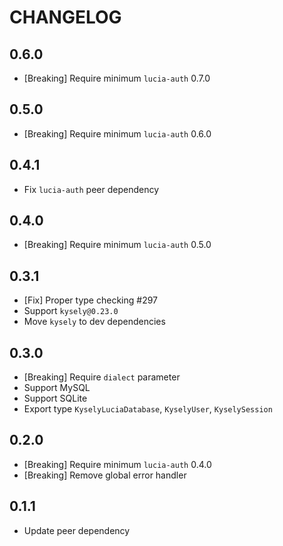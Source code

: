 # CHANGELOG

## 0.6.0

- [Breaking] Require minimum `lucia-auth` 0.7.0

## 0.5.0

- [Breaking] Require minimum `lucia-auth` 0.6.0

## 0.4.1

- Fix `lucia-auth` peer dependency

## 0.4.0

- [Breaking] Require minimum `lucia-auth` 0.5.0

## 0.3.1

- [Fix] Proper type checking #297
- Support `kysely@0.23.0`
- Move `kysely` to dev dependencies

## 0.3.0

- [Breaking] Require `dialect` parameter
- Support MySQL
- Support SQLite
- Export type `KyselyLuciaDatabase`, `KyselyUser`, `KyselySession`

## 0.2.0

- [Breaking] Require minimum `lucia-auth` 0.4.0
- [Breaking] Remove global error handler

## 0.1.1

- Update peer dependency
